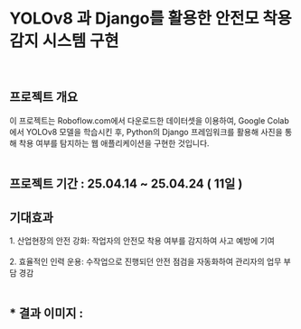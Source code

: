 <h1> YOLOv8 과 Django를 활용한 안전모 착용 감지 시스템 구현 </h1>
<br>
<h2> 프로젝트 개요 </h2>
이 프로젝트는 Roboflow.com에서 다운로드한 데이터셋을 이용하여, Google Colab에서 YOLOv8 모델을 학습시킨 후, Python의 Django 프레임워크를 활용해 사진을 통해 착용 여부를 탐지하는 웹 애플리케이션을 구현한 것입니다.
<br><br>


<h2> 프로젝트 기간 : 25.04.14 ~ 25.04.24 ( 11일 ) </h2>
<h2> 기대효과  </h2>
1. 산업현장의 안전 강화: 작업자의 안전모 착용 여부를 감지하여 사고 예방에 기여<br><br>
2. 효율적인 인력 운용: 수작업으로 진행되던 안전 점검을 자동화하여 관리자의 업무 부담 경감<br><br>

<h2>* 결과 이미지 : </h2>


